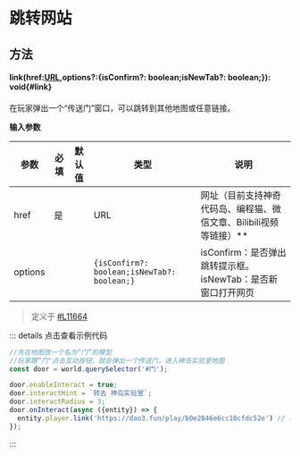 <script setup>
import '/style.css'
</script>
# 跳转网站
## 方法

#### <font id="API" />link(<font id="Type">href:[URL](https://developer.mozilla.org/zh-CN/docs/Web/API/URL),options?:{isConfirm?: boolean;isNewTab?: boolean;}</font>)<font id="Type">:  void</font>{#link}

在玩家弹出一个“传送门”窗口，可以跳转到其他地图或任意链接。

**输入参数**

| **参数** | **必填** | **默认值** | **类型** | **说明** |
| --- | --- | --- | --- | --- |
| href | 是 | | URL | 网址（目前支持神奇代码岛、编程猫、微信文章、Bilibili视频等链接）** |
| options | | | `{isConfirm?: boolean;isNewTab?: boolean;}` | isConfirm：是否弹出跳转提示框。isNewTab：是否新窗口打开网页 |

> 定义于 [#L11664](https://github.com/box3lab/arena_dts/blob/main/GameAPI.d.ts#L11664)

::: details 点击查看示例代码
```javascript
//先在地图放一个名为“门”的模型
//玩家跟“门"点击互动按钮，就会弹出一个传送门，进入神岛实验室地图
const door = world.querySelector('#门');

door.enableInteract = true;
door.interactHint = `转去 神岛实验室`;
door.interactRadius = 3;
door.onInteract(async ({entity}) => {
  entity.player.link('https://dao3.fun/play/b0e2846e6cc10cfdc52e') // 将玩家传送到此地图链接
});
```
:::
